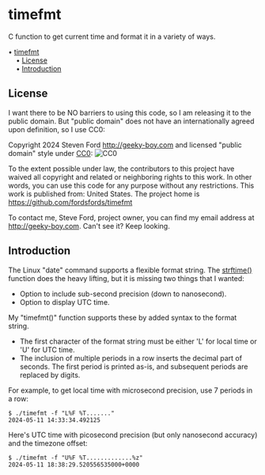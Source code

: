 # timefmt
C function to get current time and format it in a
variety of ways.

<!-- mdtoc-start -->
&bull; [timefmt](#timefmt)  
&nbsp;&nbsp;&nbsp;&nbsp;&bull; [License](#license)  
&nbsp;&nbsp;&nbsp;&nbsp;&bull; [Introduction](#introduction)  
<!-- TOC created by '/home/sford/bin/mdtoc.pl README.md' (see https://github.com/fordsfords/mdtoc) -->
<!-- mdtoc-end -->

## License

I want there to be NO barriers to using this code, so I am releasing it to the public domain.  But "public domain" does not have an internationally agreed upon definition, so I use CC0:

Copyright 2024 Steven Ford http://geeky-boy.com and licensed
"public domain" style under
[CC0](http://creativecommons.org/publicdomain/zero/1.0/):
![CC0](https://licensebuttons.net/p/zero/1.0/88x31.png "CC0")

To the extent possible under law, the contributors to this project have
waived all copyright and related or neighboring rights to this work.
In other words, you can use this code for any purpose without any
restrictions.  This work is published from: United States.  The project home
is https://github.com/fordsfords/timefmt

To contact me, Steve Ford, project owner, you can find my email address
at http://geeky-boy.com.  Can't see it?  Keep looking.


## Introduction

The Linux "date" command supports a flexible format string.
The [strftime()](https://man7.org/linux/man-pages/man3/strftime.3.html)
function does the heavy lifting, but it is missing two things that
I wanted:
* Option to include sub-second precision (down to nanosecond).
* Option to display UTC time.

My "timefmt()" function supports these by added syntax to the format string.

* The first character of the format string must be either 'L' for local time
or 'U' for UTC time.
* The inclusion of multiple periods in a row inserts the decimal part of seconds.
The first period is printed as-is, and subsequent periods are replaced by digits.

For example, to get local time with microsecond precision, use 7 periods in a row:
````
$ ./timefmt -f "L%F %T......."
2024-05-11 14:33:34.492125
````

Here's UTC time with picosecond precision (but only nanosecond accuracy)
and the timezone offset:
````
$ ./timefmt -f "U%F %T.............%z"
2024-05-11 18:38:29.520556535000+0000
````
